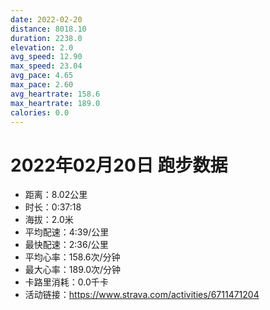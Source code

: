 ```yaml
---
date: 2022-02-20
distance: 8018.10
duration: 2238.0
elevation: 2.0
avg_speed: 12.90
max_speed: 23.04
avg_pace: 4.65
max_pace: 2.60
avg_heartrate: 158.6
max_heartrate: 189.0
calories: 0.0
---
```


# 2022年02月20日 跑步数据

- 距离：8.02公里
- 时长：0:37:18
- 海拔：2.0米
- 平均配速：4:39/公里
- 最快配速：2:36/公里
- 平均心率：158.6次/分钟
- 最大心率：189.0次/分钟
- 卡路里消耗：0.0千卡
- 活动链接：https://www.strava.com/activities/6711471204
